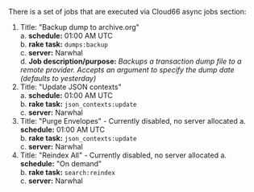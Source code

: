 There is a set of jobs that are executed via Cloud66 async jobs section:

1. Title: "Backup dump to archive.org"  
  a. **schedule:** 01:00 AM UTC  
  b. **rake task:** `dumps:backup`  
  c. **server:** Narwhal  
  d. **Job description/purpose:** _Backups a transaction dump file to a remote provider. Accepts an argument to specify the dump date (defaults to yesterday)_  
2. Title: "Update JSON contexts"  
  a. **schedule:** 01:00 AM UTC  
  b. **rake task:** `json_contexts:update`  
  c. **server:** Narwhal  
3. Title: "Purge Envelopes"  - Currently disabled, no server allocated
  a. **schedule:** 01:00 AM UTC  
  b. **rake task:** `json_contexts:update`  
  c. **server:** Narwhal  
4. Title: "Reindex All"    - Currently disabled, no server allocated
  a. **schedule:** "On demand"  
  b. **rake task:** `search:reindex`  
  c. **server:** Narwhal  

